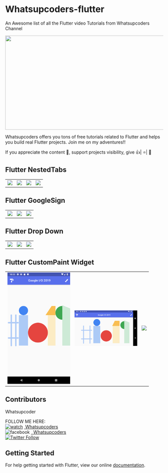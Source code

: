 # Whatsupcoders-flutter
An Awesome list of all the Flutter video Tutorials from Whatsupcoders Channel

[<img src="https://user-images.githubusercontent.com/46075509/58399350-85e07f00-801d-11e9-86ae-7552cf975760.png" align="center" width="850" height="300">]( http://www.youtube.com/c/whatsupcoders )


Whatsupcoders offers you tons of free tutorials related to Flutter and helps you build real Flutter projects. Join me on my adventures!!

If you appreciate the content 📖, support projects visibility, give 👍| ⭐| 👏


## Flutter NestedTabs
<div style="text-align: center">
    <table>
        <tr>
            <td style="text-align: center">
                    <img src="https://user-images.githubusercontent.com/46075509/58398646-5597e100-801b-11e9-8a69-eba6bb68c7bc.png" width="200"/>
            </td>            
            <td style="text-align: center">              
                    <img src="https://user-images.githubusercontent.com/46075509/58398647-56307780-801b-11e9-9543-67cb2ccac96e.png" width="200"/>
            </td>
            <td style="text-align: center">
                    <img src="https://user-images.githubusercontent.com/46075509/58398649-5761a480-801b-11e9-8a2b-d020f919ea42.png" width="200" />
            </td>
            <td style="text-align: center">
                    <img src="https://github.com/whatsupcoders/Flutter-Nested-Tabs/blob/master/assets/nestedtabs.gif" width="200"/>
            </td>            
      </tr>
  </table>
  </div>

## Flutter GoogleSign
<div style="text-align: center">
    <table>
        <tr>          
             <td style="text-align: center">
                    <img src="https://user-images.githubusercontent.com/46075509/58397022-c7b8f780-8014-11e9-8a23-47d2e14a43e3.png" width="200"/>
            </td>            
            <td style="text-align: center">              
                    <img src="https://user-images.githubusercontent.com/46075509/58397023-c8ea2480-8014-11e9-8156-32ebe2e86d36.png" width="200"/>
            </td>
            <td style="text-align: center">
                    <img src="https://user-images.githubusercontent.com/46075509/58397024-ca1b5180-8014-11e9-8ace-5546e65372a9.png" width="200" />
            </td>
        </tr>
    </table>
</div>

## Flutter Drop Down
<div style="text-align: center">
    <table>
         <tr>
            <td style="text-align: center">
                    <img src="https://github.com/whatsupcoders/FlutterDropDown/blob/master/assests/dropdowngif.gif" width="200"/>
            </td>            
             <td style="text-align: center">
                    <img src="https://github.com/whatsupcoders/FlutterDropDown/blob/master/assests/Screenshot_1559088707.png" width="200"/></td>
            <td style="text-align: center">
                    <img src="https://github.com/whatsupcoders/FlutterDropDown/blob/master/assests/Screenshot_1559088697.png" width="200" />
            </td>
        </tr>
    </table>
</div>

## Flutter CustomPaint Widget
<div style="text-align: center">
    <table>
        <tr>
            <td style="text-align: center">
                    <img src="https://github.com/whatsupcoders/FlutterCustompaintWidget/blob/master/assets/Screenshot_1559101852.png" width="200"/>
            </td>            
            <td style="text-align: center">              
                    <img src="https://github.com/whatsupcoders/FlutterCustompaintWidget/blob/master/assets/Screenshot_1559101868.png" width="200"/>
            </td>
            <td style="text-align: center">
                    <img src="https://github.com/whatsupcoders/FlutterCustompaintWidget/blob/master/assets/custompaint.gif" width="200" />
            </td>
        </tr>
  </table>
  </div>

## Contributors
Whatsupcoder <br>

<!-- Please don't remove this: Grab your social icons from https://github.com/carlsednaoui/gitsocial -->

FOLLOW ME HERE: </br>
[![watch](https://user-images.githubusercontent.com/46075509/58401106-947d6500-8022-11e9-8de9-c78e9f9eb6de.png)](https://www.youtube.com/c/whatsupcoders)&nbsp;<a href="https://www.youtube.com/c/whatsupcoders"> Whatsupcoders</a> </br>
![facebook](https://user-images.githubusercontent.com/46075509/58401539-c3e0a180-8023-11e9-8cdb-cf5c64bef99e.png)
<a href="https://www.facebook.com/whatsupcoders">&nbsp; Whatsupcoders</a></br>
[![Twitter Follow](https://img.shields.io/twitter/follow/whatsupcoders.svg?style=social&label=Follow)](https://www.twitter.com/whatsupcoders)  </br>

## Getting Started

For help getting started with Flutter, view our online
[documentation](https://flutter.dev/).
